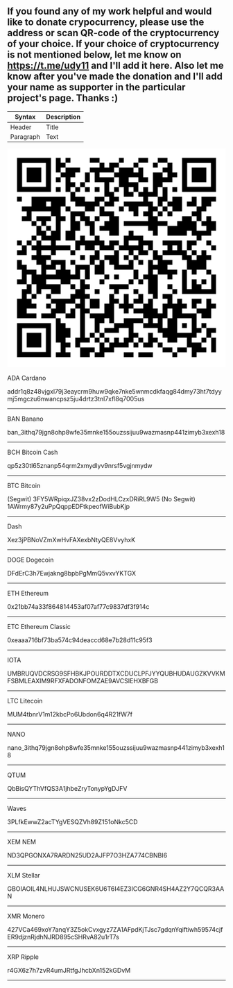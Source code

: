 ## If you found any of my work helpful and would like to donate crypocurrency, please use the address or scan QR-code of the cryptocurrency of your choice. If your choice of cryptocurrency is not mentioned below, let me know on https://t.me/udy11 and I'll add it here. Also let me know after you've made the donation and I'll add your name as supporter in the particular project's page. Thanks :)

| Syntax | Description |
| ----------- | ----------- |
| Header | Title |
| Paragraph | Text | 

![ADA Cardano](crypto_qr/ada_cardano.png?raw=true)

ADA Cardano

addr1q8z48vjgxl79j3eaycrm9huw9qke7nke5wnmcdkfaqg84dmy73ht7tdyymj5mgczu6nwancpsz5ju4drtz3tnl7xfl8q7005us

-------------------------------

BAN Banano

ban_3ithq79jgn8ohp8wfe35mnke155ouzssijuu9wazmasnp441zimyb3xexh18

-------------------------------

BCH Bitcoin Cash

qp5z30tl65znanp54qrm2xmydlyv9nrsf5vgjnmydw

-------------------------------

BTC Bitcoin

(Segwit)
3FY5WRpiqxJZ38vx2zDodHLCzxDRiRL9W5
(No Segwit)
1AWrmy87y2uPpQqppEDFtkpeofWiBubKjp

-------------------------------

Dash

Xez3jPBNoVZmXwHvFAXexbNtyQE8VvyhxK

-------------------------------

DOGE Dogecoin

DFdErC3h7Ewjakng8bpbPgMmQ5vxvYKTGX

-------------------------------

ETH Ethereum

0x21bb74a33f864814453af07af77c9837df3f914c

-------------------------------

ETC Ethereum Classic

0xeaaa716bf73ba574c94deaccd68e7b28d11c95f3

-------------------------------

IOTA

UMBRUQVDCRSG9SFHBKJPOURDDTXCDUCLPFJYYQUBHUDAUGZKVVKMFSBMLEAXIM9RFXFADONFOMZAE9AVCSIEHXBFGB

-------------------------------

LTC Litecoin

MUM4tbnrV1m12kbcPo6Ubdon6q4R21fW7f

-------------------------------

NANO

nano_3ithq79jgn8ohp8wfe35mnke155ouzssijuu9wazmasnp441zimyb3xexh18

-------------------------------

QTUM

QbBisQYThVfQS3A1jhbeZryTonypYgDJFV

-------------------------------

Waves

3PLfkEwwZ2acTYgVESQZVh89Z151oNkc5CD

-------------------------------

XEM NEM

ND3QPGONXA7RARDN25UD2AJFP7O3HZA774CBNBI6

-------------------------------

XLM Stellar

GBOIAOIL4NLHUJSWCNUSEK6U6T6I4EZ3ICG6GNR4SH4AZ2Y7QCQR3AAN

-------------------------------

XMR Monero

427VCa469xoY7anqY3Z5okCvxgyz7ZA1AFpdKjTJsc7gdqnYqiftiwh59574cjfER9djznRjdhNJRD895cSHRvA82u1rT7s

-------------------------------

XRP Ripple

r4GX6z7h7zvR4umJRtfgJhcbXn152kGDvM

-------------------------------

